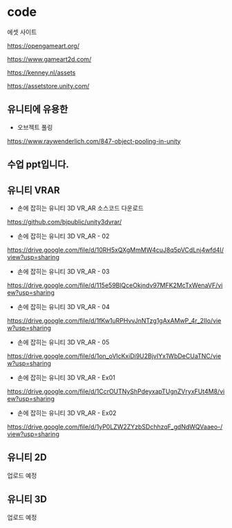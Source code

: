 # code

에셋 사이트

https://opengameart.org/

https://www.gameart2d.com/

https://kenney.nl/assets

https://assetstore.unity.com/


유니티에 유용한 
------------------------------------------------
- 오브젝트 풀링

https://www.raywenderlich.com/847-object-pooling-in-unity


수업 ppt입니다.
------------------------------------------------

유니티 VRAR
------------------------------------------------
- 손에 잡히는 유니티 3D VR_AR 소스코드 다운로드

https://github.com/bjpublic/unity3dvrar/

- 손에 잡히는 유니티 3D VR_AR - 02

https://drive.google.com/file/d/10RH5xQXgMmMW4cuJ8q5pVCdLnj4wfd4I/view?usp=sharing

- 손에 잡히는 유니티 3D VR_AR - 03

https://drive.google.com/file/d/115e59BlQceOkjndv97MFK2McTxWenaVF/view?usp=sharing

- 손에 잡히는 유니티 3D VR_AR - 04

https://drive.google.com/file/d/1fKw1uRPHvvJnNTzg1gAxAMwP_4r_2IIo/view?usp=sharing

- 손에 잡히는 유니티 3D VR_AR - 05

https://drive.google.com/file/d/1on_oVlcKxiDi9U2BjvIYx1WbDeCUaTNC/view?usp=sharing

- 손에 잡히는 유니티 3D VR_AR - Ex01

https://drive.google.com/file/d/1CcrOUTNyShPdeyxapTUgnZVryxFUt4M8/view?usp=sharing

- 손에 잡히는 유니티 3D VR_AR - Ex02

https://drive.google.com/file/d/1yP0LZW2ZYzbSDchhzqF_gdNdWQVaaeo-/view?usp=sharing


유니티 2D
------------------------------------------------
업로드 예정

유니티 3D
------------------------------------------------
업로드 예정
